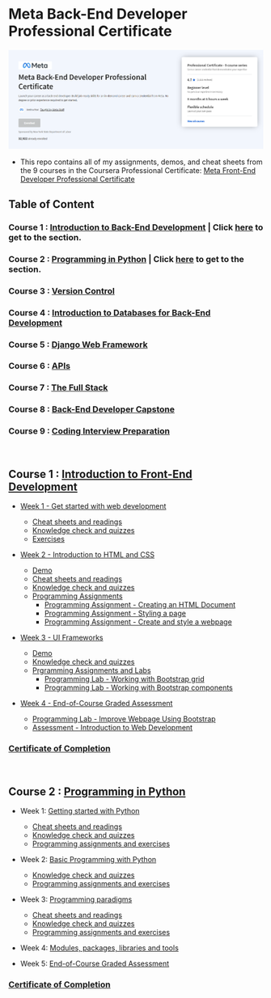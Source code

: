 # Meta Back-End Developer Professional Certificate

![](https://github.com/kai-ion/Meta-Back-End-Developer/blob/main/master_head.PNG)

- This repo contains all of my assignments, demos, and cheat sheets from the 9 courses in the Coursera Professional Certificate: [Meta Front-End Developer Professional Certificate](https://www.coursera.org/professional-certificates/meta-back-end-developer)

## Table of Content

### Course 1 : [Introduction to Back-End Development](https://www.coursera.org/learn/introduction-to-back-end-development?specialization=meta-back-end-developer) | Click [here](#course-one) to get to the section.

### Course 2 : [Programming in Python](https://www.coursera.org/learn/programming-in-python?specialization=meta-back-end-developer) | Click [here](#course-two) to get to the section.

### Course 3 : [Version Control](https://www.coursera.org/learn/introduction-to-version-control?specialization=meta-back-end-developer)

### Course 4 : [Introduction to Databases for Back-End Development](https://www.coursera.org/learn/intro-to-databases-back-end-development?specialization=meta-back-end-developer)

### Course 5 : [Django Web Framework](https://www.coursera.org/learn/django-web-framework?specialization=meta-back-end-developer)

### Course 6 : [APIs](https://www.coursera.org/learn/apis?specialization=meta-back-end-developer)

### Course 7 : [The Full Stack](https://www.coursera.org/learn/the-full-stack?specialization=meta-back-end-developer)

### Course 8 : [Back-End Developer Capstone](https://www.coursera.org/learn/back-end-developer-capstone?specialization=meta-back-end-developer)

### Course 9 : [Coding Interview Preparation](https://www.coursera.org/learn/coding-interview-preparation?specialization=meta-back-end-developer)

<br>

<a id="course-one"></a>

## Course 1 : [Introduction to Front-End Development](https://github.com/kai-ion/Meta-Back-End-Developer/tree/main/Course%201%20-%20Introduction%20to%20Back-End%20Development)

- [Week 1 - Get started with web development](https://github.com/kai-ion/Meta-Back-End-Developer/tree/main/Course%201%20-%20Introduction%20to%20Back-End%20Development/Week%201%20-%20Get%20started%20with%20web%20development)

  - [Cheat sheets and readings](https://github.com/kai-ion/Meta-Back-End-Developer/tree/main/Course%201%20-%20Introduction%20to%20Back-End%20Development/Week%201%20-%20Get%20started%20with%20web%20development/1.cheat-sheets)
  - [Knowledge check and quizzes](https://github.com/kai-ion/Meta-Back-End-Developer/tree/main/Course%201%20-%20Introduction%20to%20Back-End%20Development/Week%201%20-%20Get%20started%20with%20web%20development/2.knowledge-checks)
  - [Exercises](https://github.com/kai-ion/Meta-Back-End-Developer/tree/main/Course%201%20-%20Introduction%20to%20Back-End%20Development/Week%201%20-%20Get%20started%20with%20web%20development/3.exercises/examine_the_page)

- [Week 2 - Introduction to HTML and CSS](https://github.com/kai-ion/Meta-Back-End-Developer/tree/main/Course%201%20-%20Introduction%20to%20Back-End%20Development/Week%202%20-%20Introduction%20to%20HTML%20and%20CSS)

  - [Demo](https://github.com/kai-ion/Meta-Back-End-Developer/tree/main/Course%201%20-%20Introduction%20to%20Back-End%20Development/Week%202%20-%20Introduction%20to%20HTML%20and%20CSS/1.demos)
  - [Cheat sheets and readings](https://github.com/kai-ion/Meta-Back-End-Developer/tree/main/Course%201%20-%20Introduction%20to%20Back-End%20Development/Week%202%20-%20Introduction%20to%20HTML%20and%20CSS/2.cheat-sheets)
  - [Knowledge check and quizzes](https://github.com/kai-ion/Meta-Back-End-Developer/tree/main/Course%201%20-%20Introduction%20to%20Back-End%20Development/Week%202%20-%20Introduction%20to%20HTML%20and%20CSS/3.knowledge-checks)
  - [Programming Assignments](https://github.com/kai-ion/Meta-Back-End-Developer/tree/main/Course%201%20-%20Introduction%20to%20Back-End%20Development/Week%202%20-%20Introduction%20to%20HTML%20and%20CSS/4.exercises)
    - [Programming Assignment - Creating an HTML Document](https://github.com/kai-ion/Meta-Back-End-Developer/tree/main/Course%201%20-%20Introduction%20to%20Back-End%20Development/Week%202%20-%20Introduction%20to%20HTML%20and%20CSS/4.exercises/1.programming-assignment-creating-an-html-document)
    - [Programming Assignment - Styling a page](https://github.com/kai-ion/Meta-Back-End-Developer/tree/main/Course%201%20-%20Introduction%20to%20Back-End%20Development/Week%202%20-%20Introduction%20to%20HTML%20and%20CSS/4.exercises/2.programming-assignment-styling-a-page)
    - [Programming Assignment - Create and style a webpage](https://github.com/kai-ion/Meta-Back-End-Developer/tree/main/Course%201%20-%20Introduction%20to%20Back-End%20Development/Week%202%20-%20Introduction%20to%20HTML%20and%20CSS/4.exercises/3.programming-assignment-create-and-style-a-webpage)

- [Week 3 - UI Frameworks](https://github.com/kai-ion/Meta-Back-End-Developer/tree/main/Course%201%20-%20Introduction%20to%20Back-End%20Development/Week%203%20-%20UI%20Frameworks)

  - [Demo](https://github.com/kai-ion/Meta-Back-End-Developer/tree/main/Course%201%20-%20Introduction%20to%20Back-End%20Development/Week%203%20-%20UI%20Frameworks/1.demos)
  - [Knowledge check and quizzes](https://github.com/kai-ion/Meta-Back-End-Developer/tree/main/Course%201%20-%20Introduction%20to%20Back-End%20Development/Week%203%20-%20UI%20Frameworks/2.knowledge-checks)
  - [Prgramming Assignments and Labs](https://github.com/kai-ion/Meta-Back-End-Developer/tree/main/Course%201%20-%20Introduction%20to%20Back-End%20Development/Week%203%20-%20UI%20Frameworks/3.exercises)
    - [Programming Lab - Working with Bootstrap grid](https://github.com/kai-ion/Meta-Back-End-Developer/tree/main/Course%201%20-%20Introduction%20to%20Back-End%20Development/Week%203%20-%20UI%20Frameworks/3.exercises/1.lab-working-with-bootstrap-grid)
    - [Programming Lab - Working with Bootstrap components](https://github.com/kai-ion/Meta-Back-End-Developer/tree/main/Course%201%20-%20Introduction%20to%20Back-End%20Development/Week%203%20-%20UI%20Frameworks/3.exercises/1.lab-working-with-bootstrap-grid)

- [Week 4 - End-of-Course Graded Assessment](https://github.com/kai-ion/Meta-Back-End-Developer/tree/main/Course%201%20-%20Introduction%20to%20Back-End%20Development/Week%204%20-%20End-of-Course%20Graded%20Assessment)

  - [Programming Lab - Improve Webpage Using Bootstrap](https://github.com/kai-ion/Meta-Back-End-Developer/tree/main/Course%201%20-%20Introduction%20to%20Back-End%20Development/Week%204%20-%20End-of-Course%20Graded%20Assessment/1.lab-improve-your-bio-page-with-bootstrap)
  - [Assessment - Introduction to Web Development](https://github.com/kai-ion/Meta-Back-End-Developer/tree/main/Course%201%20-%20Introduction%20to%20Back-End%20Development/Week%204%20-%20End-of-Course%20Graded%20Assessment/2.Assessment)

### [Certificate of Completion](https://coursera.org/share/e2f3f99fac3d4b7a53e08011e6545ffe)

<br/>

<a id="course-two"></a>

## Course 2 : [Programming in Python](https://www.coursera.org/learn/programming-in-python?specialization=meta-back-end-developer)

- Week 1: [Getting started with Python](https://github.com/kai-ion/Meta-Back-End-Developer/tree/main/Course%202%20-%20Programming%20in%20Python/Week%201%20-%20Getting%20started%20with%20Python)

  - [Cheat sheets and readings](https://github.com/kai-ion/Meta-Back-End-Developer/tree/main/Course%202%20-%20Programming%20in%20Python/Week%201%20-%20Getting%20started%20with%20Python/1.cheat-sheets-readings)
  - [Knowledge check and quizzes](https://github.com/kai-ion/Meta-Back-End-Developer/tree/main/Course%202%20-%20Programming%20in%20Python/Week%201%20-%20Getting%20started%20with%20Python/2.knowledge-checks%20and%20quizzes)
  - [Programming assignments and exercises](https://github.com/kai-ion/Meta-Back-End-Developer/tree/main/Course%202%20-%20Programming%20in%20Python/Week%201%20-%20Getting%20started%20with%20Python/3.programming-assignment-exercises)

- Week 2: [Basic Programming with Python](https://github.com/kai-ion/Meta-Back-End-Developer/tree/main/Course%202%20-%20Programming%20in%20Python/Week%202%20-%20Basic%20Programming%20with%20Python)

  - [Knowledge check and quizzes](https://github.com/kai-ion/Meta-Back-End-Developer/tree/main/Course%202%20-%20Programming%20in%20Python/Week%202%20-%20Basic%20Programming%20with%20Python/1.knowledge-checks-and-quizzes)
  - [Programming assignments and exercises](https://github.com/kai-ion/Meta-Back-End-Developer/tree/main/Course%202%20-%20Programming%20in%20Python/Week%202%20-%20Basic%20Programming%20with%20Python/2.programming-assignments-exercises)

- Week 3: [Programming paradigms](https://github.com/kai-ion/Meta-Back-End-Developer/tree/main/Course%202%20-%20Programming%20in%20Python/Week%203%20-%20Programming%20paradigms)

  - [Cheat sheets and readings](https://github.com/kai-ion/Meta-Back-End-Developer/tree/main/Course%202%20-%20Programming%20in%20Python/Week%203%20-%20Programming%20paradigms/1.cheat-sheets-reading)
  - [Knowledge check and quizzes](https://github.com/kai-ion/Meta-Back-End-Developer/tree/main/Course%202%20-%20Programming%20in%20Python/Week%203%20-%20Programming%20paradigms/2.knowledge-checks-quizzes)
  - [Programming assignments and exercises](https://github.com/kai-ion/Meta-Back-End-Developer/tree/main/Course%202%20-%20Programming%20in%20Python/Week%203%20-%20Programming%20paradigms/3.programming-assignment-exercises)

- Week 4: [Modules, packages, libraries and tools](https://github.com/kai-ion/Meta-Back-End-Developer/tree/main/Course%202%20-%20Programming%20in%20Python/Week%204%20-%20Modules%2C%20packages%2C%20libraries%20and%20tools)
- Week 5: [End-of-Course Graded Assessment](https://github.com/kai-ion/Meta-Back-End-Developer/tree/main/Course%202%20-%20Programming%20in%20Python/Week%205%20-%20End-of-Course%20Graded%20Assessment)

### [Certificate of Completion](https://www.coursera.org/account/accomplishments/verify/5M4ZAWAVUJSA)

<br/>
